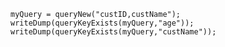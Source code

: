 ```luceescript+trycf
myQuery = queryNew("custID,custName");
writeDump(queryKeyExists(myQuery,"age"));
writeDump(queryKeyExists(myQuery,"custName"));
```